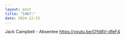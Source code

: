 ```yaml
---
layout: post
title: "1467:"
date: 2024-12-23
---
```


Jack Campbell - Absentee
https://youtu.be/OYd8V-dfeF4

